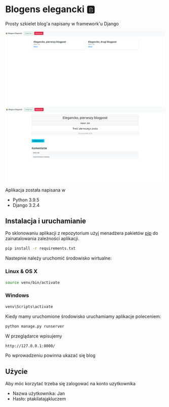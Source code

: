 # Blogens elegancki 🅱️

Prosty szkielet blog'a napisany w framework'u Django

![blog](./images/blog.png)
![blog-kolejny](./images/blog1.png)

Aplikacja została napisana w 
- Python 3.9.5
- Django 3.2.4

## Instalacja i uruchamianie

Po sklonowaniu aplikacji z repozytorium użyj menadżera pakietów [pip](https://pip.pypa.io/en/stable/) do zainatalowania zależności aplikacji.

```bash
pip install -r requirements.txt
``` 

Nastepnie należy uruchomić środowisko wirtualne:  


### Linux & OS X

```bash
source venv/bin/activate
```
### Windows

```bash
venv\Scripts\activate
```

Kiedy mamy uruchomione środowisko uruchamiamy aplikacje poleceniem:

```bash
python manage.py runserver
```
W przeglądarce wpisujemy 

```bash
http://127.0.0.1:8000/
```

Po wprowadzeniu powinna ukazać się blog


## Użycie

Aby móc korzytać trzeba się zalogować na konto uzytkownika

* Nazwa użytkownika: Jan
* Hasło: ptakilatająkluczem


